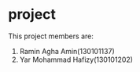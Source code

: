 # project
This project members are:
1. Ramin Agha Amin(130101137)
2. Yar Mohammad Hafizy(130101202)
